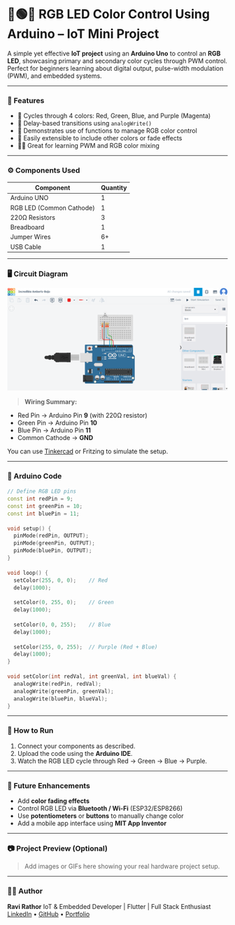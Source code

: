 # 🔴🟢🔵 RGB LED Color Control Using Arduino – IoT Mini Project

A simple yet effective **IoT project** using an **Arduino Uno** to control an **RGB LED**, showcasing primary and secondary color cycles through PWM control. Perfect for beginners learning about digital output, pulse-width modulation (PWM), and embedded systems.

---

### 📌 Features

* 🚦 Cycles through 4 colors: Red, Green, Blue, and Purple (Magenta)
* 🔄 Delay-based transitions using `analogWrite()`
* 🧠 Demonstrates use of functions to manage RGB color control
* 🧰 Easily extensible to include other colors or fade effects
* 👨‍💻 Great for learning PWM and RGB color mixing

---

### ⚙️ Components Used

| Component                | Quantity |
| ------------------------ | -------- |
| Arduino UNO              | 1        |
| RGB LED (Common Cathode) | 1        |
| 220Ω Resistors           | 3        |
| Breadboard               | 1        |
| Jumper Wires             | 6+       |
| USB Cable                | 1        |

---

### 🖥️ Circuit Diagram
![circuit diagram](circuit.png)
> **Wiring Summary:**

* Red Pin → Arduino Pin **9** (with 220Ω resistor)
* Green Pin → Arduino Pin **10**
* Blue Pin → Arduino Pin **11**
* Common Cathode → **GND**

You can use [Tinkercad](https://www.tinkercad.com/) or Fritzing to simulate the setup.

---

### 🔌 Arduino Code

```cpp
// Define RGB LED pins
const int redPin = 9;
const int greenPin = 10;
const int bluePin = 11;

void setup() {
  pinMode(redPin, OUTPUT);
  pinMode(greenPin, OUTPUT);
  pinMode(bluePin, OUTPUT);
}

void loop() {
  setColor(255, 0, 0);    // Red
  delay(1000);

  setColor(0, 255, 0);    // Green
  delay(1000);

  setColor(0, 0, 255);    // Blue
  delay(1000);

  setColor(255, 0, 255);  // Purple (Red + Blue)
  delay(1000);
}

void setColor(int redVal, int greenVal, int blueVal) {
  analogWrite(redPin, redVal);
  analogWrite(greenPin, greenVal);
  analogWrite(bluePin, blueVal);
}
```

---

### 🔧 How to Run

1. Connect your components as described.
2. Upload the code using the **Arduino IDE**.
3. Watch the RGB LED cycle through Red → Green → Blue → Purple.

---

### 🚀 Future Enhancements

* Add **color fading effects**
* Control RGB LED via **Bluetooth / Wi-Fi** (ESP32/ESP8266)
* Use **potentiometers** or **buttons** to manually change color
* Add a mobile app interface using **MIT App Inventor**

---

### 📷 Project Preview (Optional)

> Add images or GIFs here showing your real hardware project setup.

---

### 👨‍💻 Author

**Ravi Rathor**
IoT & Embedded Developer | Flutter | Full Stack Enthusiast
[LinkedIn](#) • [GitHub](#) • [Portfolio](#)

